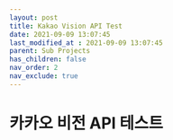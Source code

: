 ```yaml
---
layout: post
title: Kakao Vision API Test
date: 2021-09-09 13:07:45
last_modified_at : 2021-09-09 13:07:45
parent: Sub Projects
has_children: false
nav_order: 2
nav_exclude: true
---
```


# 카카오 비전 API 테스트
